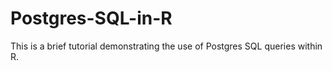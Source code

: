 # Postgres-SQL-in-R
This is a brief tutorial demonstrating the use of Postgres SQL queries within R.
